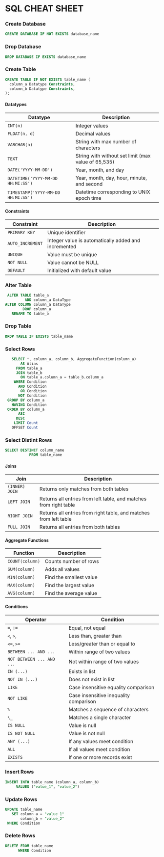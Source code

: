 # SQL CHEAT SHEET

### Create Database

```sql
CREATE DATABASE IF NOT EXISTS database_name
```

### Drop Database

```sql
DROP DATABASE IF EXISTS database_name
```

### Create Table

```sql
CREATE TABLE IF NOT EXISTS table_name (
  column_a Datatype Constraints,
  column_b Datatype Constraints,
);
```

#### Datatypes

**Datatype**|**Description**
-----|-----
`INT(n)`|Integer values
`FLOAT(n, d)`| Decimal values
`VARCHAR(n)`|String with max number of characters
`TEXT`|String with without set limit (max value of 65,535)
`DATE('YYYY-MM-DD')`|Year, month, and day
`DATETIME('YYYY-MM-DD HH:MI:SS')`|Year, month, day, hour, minute, and second
`TIMESTAMP('YYYY-MM-DD HH:MI:SS')`|Datetime corresponding to UNIX epoch time

#### Constraints

**Constraint**|**Description**
-----|-----
`PRIMARY KEY`|Unique identifier
`AUTO_INCREMENT`|Integer value is automatically added and incremented
`UNIQUE`|Value must be unique
`NOT NULL`|Value cannot be NULL
`DEFAULT`|Initialized with default value

### Alter Table

```sql
 ALTER TABLE table_a
         ADD column_a DataType
ALTER COLUMN column_a DataType   
        DROP column_a
   RENAME TO table_b
```

### Drop Table

```sql
DROP TABLE IF EXISTS table_name
```

### Select Rows

```sql
   SELECT *, column_a, column_b, AggregateFunction(column_a)
       AS Alias
     FROM table_a
     JOIN table_b
       ON table_a.column_a = table_b.column_a
    WHERE Condition
      AND Condition
       OR Condition
      NOT Condition
 GROUP BY column_a
   HAVING Condition
 ORDER BY column_a
      ASC
     DESC
    LIMIT Count
   OFFSET Count
```

### Select Distint Rows

```sql
SELECT DISTINCT column_name
           FROM table_name
```

#### Joins

**Join**|**Description**
-----|-----
`(INNER) JOIN`|Returns only matches from both tables
`LEFT JOIN`|Returns all entries from left table, and matches from right table
`RIGHT JOIN`|Returns all entries from right table, and matches from left table
`FULL JOIN`|Returns all entries from both tables

#### Aggregate Functions

**Function**|**Description**
-----|-----
`COUNT(column)`|Counts number of rows
`SUM(column)`|Adds all values
`MIN(column)`|Find the smallest value
`MAX(column)`|Find the largest value
`AVG(column)`|Find the average value

#### Conditions

**Operator**|**Condition**
-----|-----
`=`, `!=`|Equal, not equal
`<`,  `>`, |Less than, greater than
`<=`, `>=`|Less/greater than or equal to
`BETWEEN ... AND ...`|Within range of two values
`NOT BETWEEN ... AND ...`|Not within range of two values
`IN (...)`|Exists in list
`NOT IN (...)`|Does not exist in list
`LIKE`|Case insensitive equality comparison
`NOT LIKE`|Case insensitive inequality comparison
`%`|Matches a sequence of characters
`\_`|Matches a single character
`IS NULL`|Value is null
`IS NOT NULL`|Value is not null
`ANY (...)`|If any values meet condition
`ALL`|If all values meet condition
`EXISTS`|If one or more records exist

### Insert Rows

```sql
INSERT INTO table_name (column_a, column_b)
     VALUES ("value_1", "value_2")
```

### Update Rows

```sql
UPDATE table_name
   SET column_a = "value_1"
       column_b = "value_2"
 WHERE Condition
```

### Delete Rows

```sql
DELETE FROM table_name
      WHERE Condition
```

